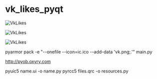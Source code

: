 # vk_likes_pyqt

![VkLikes](https://i.imgur.com/C01gs5H.png)

![VkLikes](https://i.imgur.com/VbjWC5H.png)

![VkLikes](https://i.imgur.com/r8MoovW.png)

 pyarmor pack -e "--onefile --icon=ic.ico --add-data 'vk.png;.'" main.py

http://pyob.oxyry.com


pyuic5 name.ui -o name.py
pyrcc5 files.qrc -o resources.py



